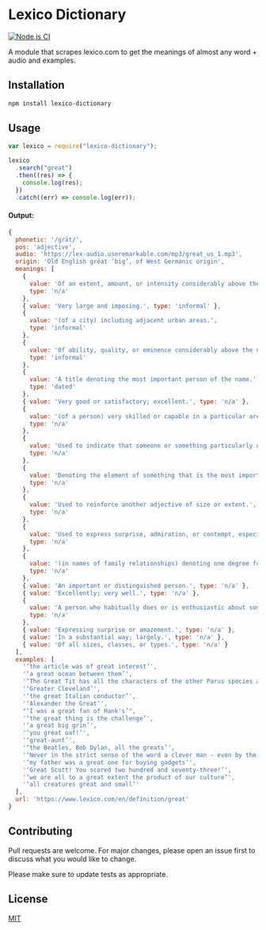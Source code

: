 # Lexico Dictionary
[![Node.js CI](https://github.com/LuanRT/lexico-dictionary/actions/workflows/node.js.yml/badge.svg)](https://github.com/LuanRT/lexico-dictionary/actions/workflows/node.js.yml)

A module that scrapes lexico.com to get the meanings of almost any word + audio and examples.

## Installation

```bash
npm install lexico-dictionary
```

## Usage

```js
var lexico = require("lexico-dictionary");

lexico
  .search("great")
  .then((res) => {
    console.log(res);
  })
  .catch((err) => console.log(err));
```

#### Output:

```js
{
  phonetic: '/ɡrāt/',
  pos: 'adjective',
  audio: 'https://lex-audio.useremarkable.com/mp3/great_us_1.mp3',
  origin: 'Old English grēat ‘big’, of West Germanic origin',
  meanings: [
    {
      value: 'Of an extent, amount, or intensity considerably above the normal or average.',
      type: 'n/a'
    },
    { value: 'Very large and imposing.', type: 'informal' },
    {
      value: '(of a city) including adjacent urban areas.',
      type: 'informal'
    },
    {
      value: 'Of ability, quality, or eminence considerably above the normal or average.',
      type: 'informal'
    },
    {
      value: 'A title denoting the most important person of the name.',
      type: 'dated'
    },
    { value: 'Very good or satisfactory; excellent.', type: 'n/a' },
    {
      value: '(of a person) very skilled or capable in a particular area.',
      type: 'n/a'
    },
    {
      value: 'Used to indicate that someone or something particularly deserves a specified description.',
      type: 'n/a'
    },
    {
      value: 'Denoting the element of something that is the most important or the most worthy of consideration.',
      type: 'n/a'
    },
    {
      value: 'Used to reinforce another adjective of size or extent.',
      type: 'n/a'
    },
    {
      value: 'Used to express surprise, admiration, or contempt, especially in exclamations.',
      type: 'n/a'
    },
    {
      value: '(in names of family relationships) denoting one degree further removed upward or downward.',
      type: 'n/a'
    },
    { value: 'An important or distinguished person.', type: 'n/a' },
    { value: 'Excellently; very well.', type: 'n/a' },
    {
      value: 'A person who habitually does or is enthusiastic about something.',
      type: 'n/a'
    },
    { value: 'Expressing surprise or amazement.', type: 'n/a' },
    { value: 'In a substantial way; largely.', type: 'n/a' },
    { value: 'Of all sizes, classes, or types.', type: 'n/a' }
  ],
  examples: [
    '‘the article was of great interest’',
    '‘a great ocean between them’',
    '‘The Great Tit has all the characters of the other Parus species and is unmistakable given its large, robust size, relatively heavy bill and domed head.’',
    '‘Greater Cleveland’',
    '‘the great Italian conductor’',
    '‘Alexander the Great’',
    "‘I was a great fan of Hank's’",
    '‘the great thing is the challenge’',
    '‘a great big grin’',
    '‘you great oaf!’',
    '‘great-aunt’',
    '‘the Beatles, Bob Dylan, all the greats’',
    '‘Never in the strict sense of the word a clever man - even by the academic standard (he took only a third in Mods. and a second in Greats, and worked hard for them, too) - he became an extraordinarily well-educated one.’',
    '‘my father was a great one for buying gadgets’',
    '‘Great Scott! You scored two hundred and seventy-three!’',
    '‘we are all to a great extent the product of our culture’',
    '‘all creatures great and small’'
  ],
  url: 'https://www.lexico.com/en/definition/great'
}
```

## Contributing

Pull requests are welcome. For major changes, please open an issue first to discuss what you would like to change.

Please make sure to update tests as appropriate.

## License

[MIT](https://choosealicense.com/licenses/mit/)

